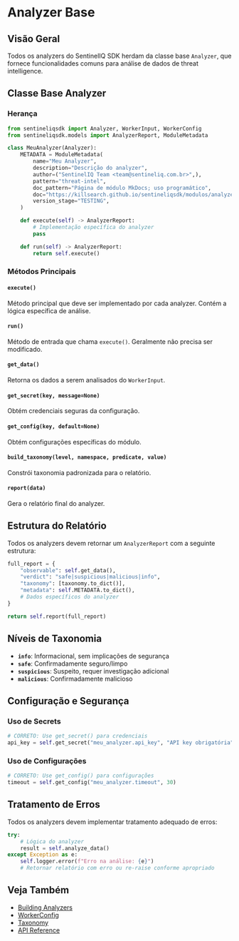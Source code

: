 # Analyzer Base

## Visão Geral

Todos os analyzers do SentinelIQ SDK herdam da classe base `Analyzer`, que fornece funcionalidades comuns para análise de dados de threat intelligence.

## Classe Base Analyzer

### Herança

```python
from sentineliqsdk import Analyzer, WorkerInput, WorkerConfig
from sentineliqsdk.models import AnalyzerReport, ModuleMetadata

class MeuAnalyzer(Analyzer):
    METADATA = ModuleMetadata(
        name="Meu Analyzer",
        description="Descrição do analyzer",
        author=("SentinelIQ Team <team@sentineliq.com.br>",),
        pattern="threat-intel",
        doc_pattern="Página de módulo MkDocs; uso programático",
        doc="https://killsearch.github.io/sentineliqsdk/modulos/analyzers/meu_analyzer/",
        version_stage="TESTING",
    )

    def execute(self) -> AnalyzerReport:
        # Implementação específica do analyzer
        pass

    def run(self) -> AnalyzerReport:
        return self.execute()
```

### Métodos Principais

#### `execute()`
Método principal que deve ser implementado por cada analyzer. Contém a lógica específica de análise.

#### `run()`
Método de entrada que chama `execute()`. Geralmente não precisa ser modificado.

#### `get_data()`
Retorna os dados a serem analisados do `WorkerInput`.

#### `get_secret(key, message=None)`
Obtém credenciais seguras da configuração.

#### `get_config(key, default=None)`
Obtém configurações específicas do módulo.

#### `build_taxonomy(level, namespace, predicate, value)`
Constrói taxonomia padronizada para o relatório.

#### `report(data)`
Gera o relatório final do analyzer.

## Estrutura do Relatório

Todos os analyzers devem retornar um `AnalyzerReport` com a seguinte estrutura:

```python
full_report = {
    "observable": self.get_data(),
    "verdict": "safe|suspicious|malicious|info",
    "taxonomy": [taxonomy.to_dict()],
    "metadata": self.METADATA.to_dict(),
    # Dados específicos do analyzer
}

return self.report(full_report)
```

## Níveis de Taxonomia

- **`info`**: Informacional, sem implicações de segurança
- **`safe`**: Confirmadamente seguro/limpo
- **`suspicious`**: Suspeito, requer investigação adicional
- **`malicious`**: Confirmadamente malicioso

## Configuração e Segurança

### Uso de Secrets
```python
# CORRETO: Use get_secret() para credenciais
api_key = self.get_secret("meu_analyzer.api_key", "API key obrigatória")
```

### Uso de Configurações
```python
# CORRETO: Use get_config() para configurações
timeout = self.get_config("meu_analyzer.timeout", 30)
```

## Tratamento de Erros

Todos os analyzers devem implementar tratamento adequado de erros:

```python
try:
    # Lógica do analyzer
    result = self.analyze_data()
except Exception as e:
    self.logger.error(f"Erro na análise: {e}")
    # Retornar relatório com erro ou re-raise conforme apropriado
```

## Veja Também

- [Building Analyzers](../tutorials/building-analyzers.md)
- [WorkerConfig](../core/worker-config.md)
- [Taxonomy](../core/taxonomy.md)
- [API Reference](../reference/api/analyzer.md)